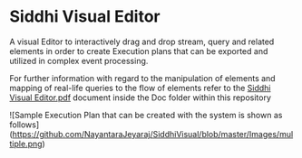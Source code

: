 # Siddhi Visual Editor

A visual Editor to interactively drag and drop stream, query  and related elements in order to create Execution plans
that can be exported and utilized in complex event processing.

For further information with regard to the manipulation of elements and mapping of real-life queries to the flow of elements 
refer to the [Siddhi Visual Editor.pdf](https://github.com/NayantaraJeyaraj/SiddhiVisual/blob/master/Docs/Siddhi%20Visual%20Editor.pdf) document inside the Doc folder within this repository

![Sample Execution Plan that can be created with the system is shown as follows] (https://github.com/NayantaraJeyaraj/SiddhiVisual/blob/master/Images/multiple.png) 
